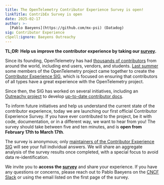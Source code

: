 ```yaml
---
title: The OpenTelemetry Contributor Experience Survey is open!
linkTitle: ContribEx Survey is open
date: 2025-02-17
author: >-
  [Pablo Baeyens](https://github.com/mx-psi) (Datadog)
sig: Contributor Experience
cSpell:ignore: Baeyens Outreachy
---
```


**TL;DR: Help us improve the contributor experience by taking our [survey][6].**

Since its founding, OpenTelemetry has had [thousands of contributors][3] from
around the world, including end users, vendors, and students. [Last summer][1]
some members of the OpenTelemetry project came together to create the
[Contributor Experience SIG][2], which is focused on ensuring that contributors
of all types have a great experience with the OpenTelemetry project.

Since then, the SIG has worked on several initiatives, including an [Outreachy
project][5] to develop [up-to-date contributor docs][4].

To inform future initiatives and help us understand the current state of the
contributor experience, today we are launching our first official Contributor
Experience Survey. If you have ever contributed to the project, be it with code,
documentation, or in a different way, we want to hear from you! The survey
should take between five and ten minutes, and is **open from February 17th to
March 17th**.

The survey is anonymous; only [maintainers of the Contributor Experience SIG][7]
will see your full individual answers. We will share an aggregate analysis of
the survey results once completed, with a special focus to avoid data
re-identification.

We invite you to **access the [survey][6]** and share your experience. If you
have any questions or concerns, please reach out to Pablo Baeyens on the [CNCF
Slack][8] or using the email listed on the first page of the survey.

[1]: https://github.com/open-telemetry/community/pull/2162
[2]: https://github.com/open-telemetry/sig-contributor-experience
[3]:
  https://opentelemetry.devstats.cncf.io/d/9/developer-activity-counts-by-repository-group-table?orgId=1
[4]: https://github.com/open-telemetry/sig-contributor-experience/issues/16
[5]: https://www.outreachy.org/
[6]:
  https://docs.google.com/forms/d/e/1FAIpQLScoG279ZhRuMu8J_8BebGEVtMOS8BgD9cpQUJ6xSnNIAUtedw/viewform?usp=header
[7]:
  https://github.com/orgs/open-telemetry/teams/sig-contributor-experience-maintainers
[8]: https://slack.cncf.io/
